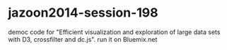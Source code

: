 jazoon2014-session-198
======================

democ code for "Efficient visualization and exploration of large data sets with D3, crossfilter and dc.js". run it on Bluemix.net
